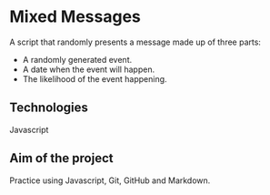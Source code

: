 # Mixed Messages
A script that randomly presents a message made up of three parts:
- A randomly generated event.
- A date when the event will happen.
- The likelihood of the event happening.

## Technologies
Javascript 

## Aim of the project
Practice using Javascript, Git, GitHub and Markdown.
